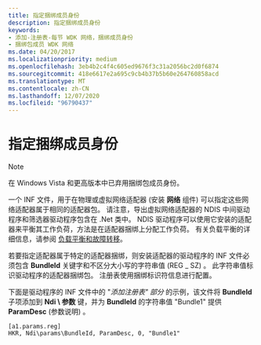 ```yaml
---
title: 指定捆绑成员身份
description: 指定捆绑成员身份
keywords:
- 添加-注册表-每节 WDK 网络，捆绑成员身份
- 捆绑包成员 WDK 网络
ms.date: 04/20/2017
ms.localizationpriority: medium
ms.openlocfilehash: 3eb4b2c4f4c605ed9676f3c31a2056bc2d0f6874
ms.sourcegitcommit: 418e6617e2a695c9cb4b37b5b60e264760858acd
ms.translationtype: MT
ms.contentlocale: zh-CN
ms.lasthandoff: 12/07/2020
ms.locfileid: "96790437"
---
```

# <a name="specifying-bundle-membership"></a>指定捆绑成员身份




> [!NOTE]
> 在 Windows Vista 和更高版本中已弃用捆绑包成员身份。 


一个 INF 文件，用于在物理或虚拟网络适配器 (安装 **网络** 组件) 可以指定这些网络适配器属于相同的适配器包。 请注意，导出虚拟网络适配器的 NDIS 中间驱动程序和筛选器驱动程序包含在 .Net 类中。 NDIS 驱动程序可以使用它安装的适配器来平衡其工作负荷，方法是在适配器捆绑上分配工作负荷。 有关负载平衡的详细信息，请参阅 [负载平衡和故障转移](/previous-versions/windows/hardware/network/ff549197(v=vs.85))。

若要指定适配器属于特定的适配器捆绑，则安装适配器的驱动程序的 INF 文件必须包含 **BundleId** 关键字和不区分大小写的字符串值 (REG \_ SZ) 。 此字符串值标识驱动程序的适配器捆绑包。 注册表使用捆绑标识符信息进行配置。

下面是驱动程序的 INF 文件中的 "*添加注册表" 部分* 的示例，该文件将 **BundleId** 子项添加到 **Ndi \\ 参数** 键，并为 **BundleId** 的字符串值 "Bundle1" 提供 **ParamDesc** (参数说明) 。

```INF
[a1.params.reg]
HKR, Ndi\params\BundleId, ParamDesc, 0, "Bundle1"
```

 

